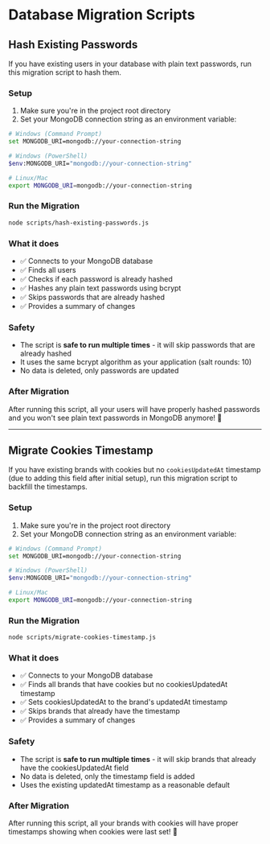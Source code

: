 # Database Migration Scripts

## Hash Existing Passwords

If you have existing users in your database with plain text passwords, run this migration script to hash them.

### Setup

1. Make sure you're in the project root directory
2. Set your MongoDB connection string as an environment variable:

```bash
# Windows (Command Prompt)
set MONGODB_URI=mongodb://your-connection-string

# Windows (PowerShell)
$env:MONGODB_URI="mongodb://your-connection-string"

# Linux/Mac
export MONGODB_URI=mongodb://your-connection-string
```

### Run the Migration

```bash
node scripts/hash-existing-passwords.js
```

### What it does

- ✅ Connects to your MongoDB database
- ✅ Finds all users
- ✅ Checks if each password is already hashed
- ✅ Hashes any plain text passwords using bcrypt
- ✅ Skips passwords that are already hashed
- ✅ Provides a summary of changes

### Safety

- The script is **safe to run multiple times** - it will skip passwords that are already hashed
- It uses the same bcrypt algorithm as your application (salt rounds: 10)
- No data is deleted, only passwords are updated

### After Migration

After running this script, all your users will have properly hashed passwords and you won't see plain text passwords in MongoDB anymore! 🎉

---

## Migrate Cookies Timestamp

If you have existing brands with cookies but no `cookiesUpdatedAt` timestamp (due to adding this field after initial setup), run this migration script to backfill the timestamps.

### Setup

1. Make sure you're in the project root directory
2. Set your MongoDB connection string as an environment variable:

```bash
# Windows (Command Prompt)
set MONGODB_URI=mongodb://your-connection-string

# Windows (PowerShell)
$env:MONGODB_URI="mongodb://your-connection-string"

# Linux/Mac
export MONGODB_URI=mongodb://your-connection-string
```

### Run the Migration

```bash
node scripts/migrate-cookies-timestamp.js
```

### What it does

- ✅ Connects to your MongoDB database
- ✅ Finds all brands that have cookies but no cookiesUpdatedAt timestamp
- ✅ Sets cookiesUpdatedAt to the brand's updatedAt timestamp
- ✅ Skips brands that already have the timestamp
- ✅ Provides a summary of changes

### Safety

- The script is **safe to run multiple times** - it will skip brands that already have the cookiesUpdatedAt field
- No data is deleted, only the timestamp field is added
- Uses the existing updatedAt timestamp as a reasonable default

### After Migration

After running this script, all your brands with cookies will have proper timestamps showing when cookies were last set! 🎉


